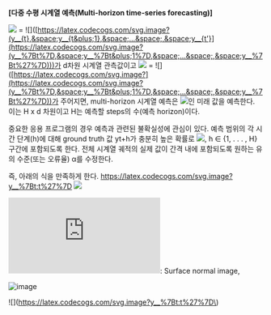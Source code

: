 **[다중 수평 시계열 예측(Multi-horizon time-series forecasting)]**

![]([https://latex.codecogs.com/svg.image?y__{t:t'}](https://latex.codecogs.com/svg.image?y__%7Bt:t%27%7D)) = ![]([https://latex.codecogs.com/svg.image?(y__{t},&space;y__{t&plus;1},&space;...&space;,&space;y__{t'}](https://latex.codecogs.com/svg.image?(y__%7Bt%7D,&space;y__%7Bt&plus;1%7D,&space;...&space;,&space;y__%7Bt%27%7D)))가 d차원 시계열 관측값이고 ![]([https://latex.codecogs.com/svg.image?y__{t:t'}](https://latex.codecogs.com/svg.image?y__%7Bt:t%27%7D)) = ![]([https://latex.codecogs.com/svg.image?](https://latex.codecogs.com/svg.image?(y__%7Bt%7D,&space;y__%7Bt&plus;1%7D,&space;...&space;,&space;y__%7Bt%27%7D))가 주어지면, multi-horizon 시계열 예측은 ![]([https://latex.codecogs.com/svg.image?\\hat{y}__{t'&plus;1:t'&plus;H}](https://latex.codecogs.com/svg.image?%5C%5Chat%7By%7D__%7Bt%27&plus;1:t%27&plus;H%7D))인 미래 값을 예측한다. 이는 H x d 차원이고 H는 예측할 steps의 수(예측 horizon)이다.

중요한 응용 프로그램의 경우 예측과 관련된 불확실성에 관심이 있다. 예측 범위의 각 시간 단계(h)에 대해
ground truth 값 yt+h가 충분히 높은 확률로 ![]([https://latex.codecogs.com/svg.image?[{\\hat{y}](https://latex.codecogs.com/svg.image?%5B%7B%5C%5Chat%7By%7D)}*{t+h}^{L},&space;{\hat{y}}*{t+h}^{U}]), h ∈ {1, . . . , H} 구간에 포함되도록 한다. 전체 시계열 궤적의 실제 값이 간격 내에 포함되도록 원하는 유의 수준(또는 오류율) α를 수정한다. 

즉, 아래의 식을 만족하게 한다.
https://latex.codecogs.com/svg.image?y__%7Bt:t%27%7D
![](https://latex.codecogs.com/svg.image?y__%7Bt:t%27%7D)

![](https://latex.codecogs.com/gif.latex?N): Surface normal image,
>
![image](https://user-images.githubusercontent.com/100551559/172048129-74053baf-9319-4d54-8be7-e523491d7f4b.png)

![](https://latex.codecogs.com/svg.image?y__%7Bt:t%27%7D\)
